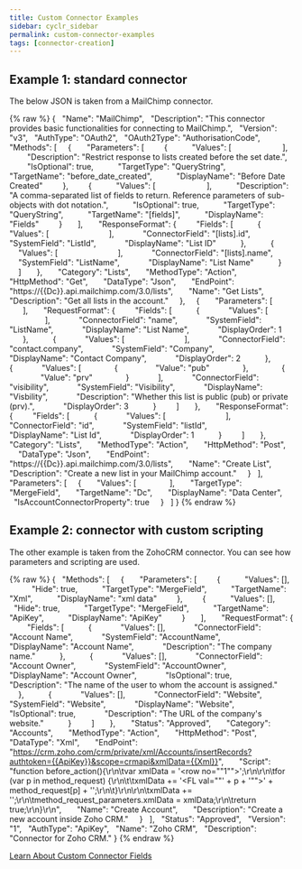 ```yaml
---
title: Custom Connector Examples
sidebar: cyclr_sidebar
permalink: custom-connector-examples
tags: [connector-creation]
---
```


Example 1: standard connector
-----------------------------

The below JSON is taken from a MailChimp connector.

{% raw %}
    {
      "Name": "MailChimp",
      "Description": "This connector provides basic functionalities for connecting to MailChimp.",
      "Version": "v3",
      "AuthType": "OAuth2",
      "OAuth2Type": "AuthorisationCode",
      "Methods": [
        {
          "Parameters": [
            {
              "Values": [
                
              ],
              "Description": "Restrict response to lists created before the set date.",
              "IsOptional": true,
              "TargetType": "QueryString",
              "TargetName": "before_date_created",
              "DisplayName": "Before Date Created"
            },
            {
              "Values": [
                
              ],
              "Description": "A comma-separated list of fields to return. Reference parameters of sub-objects with dot notation.",
              "IsOptional": true,
              "TargetType": "QueryString",
              "TargetName": "[fields]",
              "DisplayName": "Fields"
            }
          ],
          "ResponseFormat": {
            "Fields": [
              {
                "Values": [
                  
                ],
                "ConnectorField": "[lists].id",
                "SystemField": "ListId",
                "DisplayName": "List ID"
              },
              {
                "Values": [
                  
                ],
                "ConnectorField": "[lists].name",
                "SystemField": "ListName",
                "DisplayName": "List Name"
              }
            ]
          },
          "Category": "Lists",
          "MethodType": "Action",
          "HttpMethod": "Get",
          "DataType": "Json",
          "EndPoint": "https://{{Dc}}.api.mailchimp.com/3.0/lists",
          "Name": "Get Lists",
          "Description": "Get all lists in the account."
        },
        {
          "Parameters": [
            
          ],
          "RequestFormat": {
            "Fields": [
              {
                "Values": [
                  
                ],
                "ConnectorField": "name",
                "SystemField": "ListName",
                "DisplayName": "List Name",
                "DisplayOrder": 1
              },
              {
                "Values": [
                  
                ],
                "ConnectorField": "contact.company",
                "SystemField": "Company",
                "DisplayName": "Contact Company",
                "DisplayOrder": 2
              },
              {
                "Values": [
                  {
                    "Value": "pub"
                  },
                  {
                    "Value": "prv"
                  }
                ],
                "ConnectorField": "visibility",
                "SystemField": "Visibility",
                "DisplayName": "Visbility",
                "Description": "Whether this list is public (pub) or private (prv).",
                "DisplayOrder": 3
              }
            ]
          },
          "ResponseFormat": {
            "Fields": [
              {
                "Values": [
                  
                ],
                "ConnectorField": "id",
                "SystemField": "listId",
                "DisplayName": "List Id",
                "DisplayOrder": 1
              }
            ]
          },
          "Category": "Lists",
          "MethodType": "Action",
          "HttpMethod": "Post",
          "DataType": "Json",
          "EndPoint": "https://{{Dc}}.api.mailchimp.com/3.0/lists",
          "Name": "Create List",
          "Description": "Create a new list in your MailChimp account."
        }
      ],
      "Parameters": [
        {
          "Values": [
            
          ],
          "TargetType": "MergeField",
          "TargetName": "Dc",
          "DisplayName": "Data Center",
          "IsAccountConnectorProperty": true
        }
      ]
    }
{% endraw %}

Example 2: connector with custom scripting
------------------------------------------

The other example is taken from the ZohoCRM connector. You can see how parameters and scripting are used.

{% raw %}
    {
      "Methods": [
        {
          "Parameters": [
            {
              "Values": [],
              "Hide": true,
              "TargetType": "MergeField",
              "TargetName": "Xml",
              "DisplayName": "xml data"
            },
            {
              "Values": [],
              "Hide": true,
              "TargetType": "MergeField",
              "TargetName": "ApiKey",
              "DisplayName": "ApiKey"
            }
          ],
          "RequestFormat": {
            "Fields": [
              {
                "Values": [],
                "ConnectorField": "Account Name",
                "SystemField": "AccountName",
                "DisplayName": "Account Name",
                "Description": "The company name."
              },
              {
                "Values": [],
                "ConnectorField": "Account Owner",
                "SystemField": "AccountOwner",
                "DisplayName": "Account Owner",
                "IsOptional": true,
                "Description": "The name of the user to whom the account is assigned."
              },
              {
                "Values": [],
                "ConnectorField": "Website",
                "SystemField": "Website",
                "DisplayName": "Website",
                "IsOptional": true,
                "Description": "The URL of the company's website."
              }
            ]
          },
          "Status": "Approved",
          "Category": "Accounts",
          "MethodType": "Action",
          "HttpMethod": "Post",
          "DataType": "Xml",
          "EndPoint": "https://crm.zoho.com/crm/private/xml/Accounts/insertRecords?authtoken={{ApiKey}}&scope=crmapi&xmlData={{Xml}}",
          "Script": "function before_action(){\r\n\tvar xmlData = '<Accounts><row no=\"\"1\"\">';\r\n\r\n\tfor (var p in method_request) {\r\n\t\txmlData += '<FL val=\"\"' + p + '\"\">' + method_request[p] + '</FL>';\r\n\t}\r\n\r\n\txmlData += '</row></Accounts>';\r\n\tmethod_request_parameters.xmlData = xmlData;\r\n\treturn true;\r\n}\r\n",
          "Name": "Create Account",
          "Description": "Create a new account inside Zoho CRM."
        }
      ],
      "Status": "Approved",
      "Version": "1",
      "AuthType": "ApiKey",
      "Name": "Zoho CRM",
      "Description": "Connector for Zoho CRM."
    }
{% endraw %}

[Learn About Custom Connector Fields](./custom-connector-fields)
